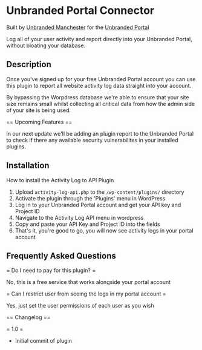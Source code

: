 Unbranded Portal Connector
========

Built by [Unbranded Manchester](https://www.unbrandedmanchester.com/) for the [Unbranded Portal](https://www.unbrandedmanchester.com/portal/)



Log all of your user activity and report directly into your Unbranded Portal, without bloating your database. 

Description
---

Once you've signed up for your free Unbranded Portal account you can use this plugin to report all website activity log data straight into your account. 

By bypassing the Worpdress database we're able to ensure that your site size remains small whilst collecting all critical data from how the admin side of your site is being used.

== Upcoming Features ==

In our next update we'll be adding an plugin report to the Unbranded Portal to check if there any available security vulnerabilites in your installed plugins. 

Installation
---

How to install the Activity Log to API Plugin

1. Upload `activity-log-api.php` to the `/wp-content/plugins/` directory
1. Activate the plugin through the 'Plugins' menu in WordPress
1. Log in to your Unbranded Portal account and get your API key and Project ID 
1. Navigate to the Activity Log API menu in wordpress
1. Copy and paste your API Key and Project ID into the fields
1. That's it, you're good to go, you will now see activity logs in your portal account

Frequently Asked Questions
---

= Do I need to pay for this plugin? =

No, this is a free service that works alongside your portal account

= Can I restrict user from seeing the logs in my portal account =

Yes, just set the user permissions of each user as you wish

== Changelog ==

= 1.0 =
* Initial commit of plugin

